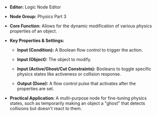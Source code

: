 - **Editor:** Logic Node Editor
    
- **Node Group:** Physics Part 3
    
- **Core Function:** Allows for the dynamic modification of various physics properties of an object.
    
- **Key Properties & Settings:**
    
    - **Input (Condition):** A Boolean flow control to trigger the action.
        
    - **Input (Object):** The object to modify.
        
    - **Input (Active/Ghost/Cut Constraints):** Booleans to toggle specific physics states like activeness or collision response.
        
    - **Output (Done):** A flow control pulse that activates after the properties are set.
        
- **Practical Application:** A multi-purpose node for fine-tuning physics states, such as temporarily making an object a "ghost" that detects collisions but doesn't react to them.